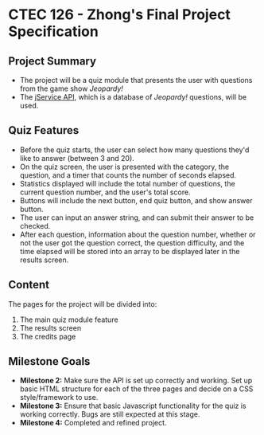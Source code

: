 # CTEC 126 - Zhong's Final Project Specification

## Project Summary

- The project will be a quiz module that presents the user with questions from the game show _Jeopardy!_
- The [jService API](http://jservice.io/), which is a database of _Jeopardy!_ questions, will be used.

## Quiz Features

- Before the quiz starts, the user can select how many questions they'd like to answer (between 3 and 20).
- On the quiz screen, the user is presented with the category, the question, and a timer that counts the number of seconds elapsed.
- Statistics displayed will include the total number of questions, the current question number, and the user's total score.
- Buttons will include the next button, end quiz button, and show answer button.
- The user can input an answer string, and can submit their answer to be checked.
- After each question, information about the question number, whether or not the user got the question correct, the question difficulty, and the time elapsed will be stored into an array to be displayed later in the results screen.

## Content

The pages for the project will be divided into: 
1. The main quiz module feature
2. The results screen
3. The credits page

## Milestone Goals

- **Milestone 2:** Make sure the API is set up correctly and working. Set up basic HTML structure for each of the three pages and decide on a CSS style/framework to use.
- **Milestone 3:** Ensure that basic Javascript functionality for the quiz is working correctly. Bugs are still expected at this stage. 
- **Milestone 4:** Completed and refined project.